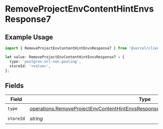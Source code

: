 # RemoveProjectEnvContentHintEnvsResponse7

## Example Usage

```typescript
import { RemoveProjectEnvContentHintEnvsResponse7 } from '@vercel/client/models/operations';

let value: RemoveProjectEnvContentHintEnvsResponse7 = {
  type: 'postgres-url-non-pooling',
  storeId: '<value>',
};
```

## Fields

| Field     | Type                                                                                                                                                                                             | Required           | Description |
| --------- | ------------------------------------------------------------------------------------------------------------------------------------------------------------------------------------------------ | ------------------ | ----------- |
| `type`    | [operations.RemoveProjectEnvContentHintEnvsResponse200ApplicationJSONResponseBody37Type](../../models/operations/removeprojectenvcontenthintenvsresponse200applicationjsonresponsebody37type.md) | :heavy_check_mark: | N/A         |
| `storeId` | _string_                                                                                                                                                                                         | :heavy_check_mark: | N/A         |
